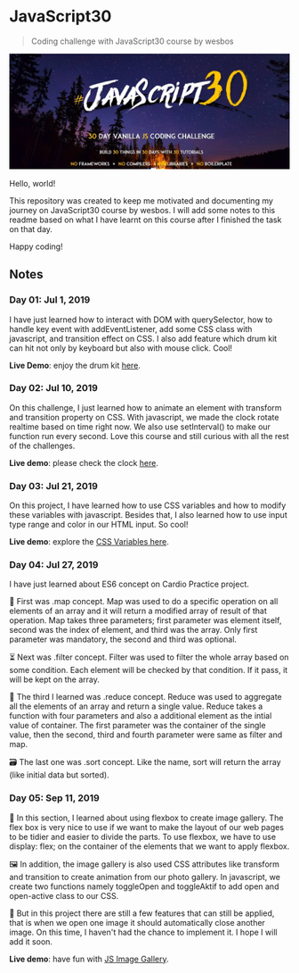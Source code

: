 # JavaScript30
> Coding challenge with JavaScript30 course by wesbos

![JS30](img/js30.jpg)

Hello, world!

This repository was created to keep me motivated and documenting my journey on JavaScript30 course by wesbos. I will add some notes to this readme based on what I have learnt on this course after I finished the task on that day.

Happy coding!

## Notes
### Day 01: Jul 1, 2019
I have just learned how to interact with DOM with querySelector, how to handle key event with addEventListener, add some CSS class with javascript, and transition effect on CSS. I also add feature which drum kit can hit not only by keyboard but also with mouse click. Cool!

**Live Demo**: enjoy the drum kit [here](https://alrafi.github.io/javascript30/Day%2001%20-%20Javascript%20Drum%20Kit/).

### Day 02: Jul 10, 2019
On this challenge, I just learned how to animate an element with transform and transition property on CSS. With javascript, we made the clock rotate realtime based on time right now. We also use setInterval() to make our function run every second. Love this course and still curious with all the rest of the challenges.

**Live demo**: please check the clock [here](https://alrafi.github.io/javascript30/Day%2002%20-%20JS%20Clock/).

### Day 03: Jul 21, 2019
On this project, I have learned how to use CSS variables and how to modify these variables with javascript. Besides that, I also learned how to use input type range and color in our HTML input. So cool!

**Live demo**: explore the [CSS Variables here](https://alrafi.github.io/javascript30/Day%2003%20-%20CSS%20Variables/).

### Day 04: Jul 27, 2019
I have just learned about ES6 concept on Cardio Practice project.

📍 First was .map concept. Map was used to do a specific operation on all elements of an array and it will return a modified array of result of that operation. Map takes three parameters; first parameter was element itself, second was the index of element, and third was the array. Only first parameter was mandatory, the second and third was optional.

⏳ Next was .filter concept. Filter was used to filter the whole array based on some condition. Each element will be checked by that condition. If it pass, it will be kept on the array.

🎯 The third I learned was .reduce concept. Reduce was used to aggregate all the elements of an array and return a single value. Reduce takes a function with four parameters and also a additional element as the intial value of container. The first parameter was the container of the single value, then the second, third and fourth parameter were same as filter and map.

🗃️ The last one was .sort concept. Like the name, sort will return the array (like initial data but sorted).

### Day 05: Sep 11, 2019
🦄 In this section, I learned about using flexbox to create image gallery. The flex box is very nice to use if we want to make the layout of our web pages to be tidier and easier to divide the parts. To use flexbox, we have to use display: flex; on the container of the elements that we want to apply flexbox.

🖼️ In addition, the image gallery is also used CSS attributes like transform and transition to create animation from our photo gallery. In javascript, we create two functions namely toggleOpen and toggleAktif to add open and open-active class to our CSS.

🔧 But in this project there are still a few features that can still be applied, that is when we open one image it should automatically close another image. On this time, I haven't had the chance to implement it. I hope I will add it soon.

**Live demo**: have fun with [JS Image Gallery](https://alrafi.github.io/javascript30/Day%2005%20-%20Javascript%20Image%20Gallery/).
